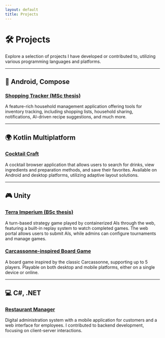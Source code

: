 ```yaml
---
layout: default
title: Projects
---
```


# 🛠 Projects

Explore a selection of projects I have developed or contributed to, utilizing various programming languages and platforms.

---

## 📱 Android, Compose

### [Shopping Tracker (MSc thesis)](/pages/shopping_tracker.html)

A feature-rich household management application offering tools for inventory tracking,
including shopping lists, household sharing, notifications, AI-driven recipe suggestions, and much more.

---

## 🌍 Kotlin Multiplatform

### [Cocktail Craft](/pages/cocktail_craft.html)

A cocktail browser application that allows users to search for drinks,
view ingredients and preparation methods, and save their favorites.
Available on Android and desktop platforms, utilizing adaptive layout solutions.

---

## 🎮 Unity

### [Terra Imperium (BSc thesis)](/pages/terra_imperium.html)

A turn-based strategy game played by containerized AIs through the web,
featuring a built-in replay system to watch completed games.
The web portal allows users to submit AIs, while admins can configure tournaments and manage games.

### [Carcassonne-inspired Board Game](/pages/board_game.html)

A board game inspired by the classic Carcassonne, supporting up to 5 players.
Playable on both desktop and mobile platforms, either on a single device or online.

---

## 💻 C#, .NET

### [Restaurant Manager](/pages/restaurant_manager.html)

Digital administration system with a mobile application for customers
and a web interface for employees. I contributed to backend
development, focusing on client-server interactions.
